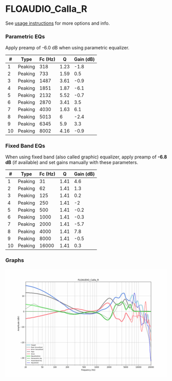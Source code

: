 # FLOAUDIO_Calla_R
See [usage instructions](https://github.com/jaakkopasanen/AutoEq#usage) for more options and info.

### Parametric EQs
Apply preamp of -6.0 dB when using parametric equalizer.

|   # | Type    |   Fc (Hz) |    Q |   Gain (dB) |
|-----|---------|-----------|------|-------------|
|   1 | Peaking |       318 | 1.23 |        -1.8 |
|   2 | Peaking |       733 | 1.59 |         0.5 |
|   3 | Peaking |      1487 | 3.61 |        -0.9 |
|   4 | Peaking |      1851 | 1.87 |        -6.1 |
|   5 | Peaking |      2132 | 5.52 |        -0.7 |
|   6 | Peaking |      2870 | 3.41 |         3.5 |
|   7 | Peaking |      4030 | 1.63 |         6.1 |
|   8 | Peaking |      5013 | 6    |        -2.4 |
|   9 | Peaking |      6345 | 5.9  |         3.3 |
|  10 | Peaking |      8002 | 4.16 |        -0.9 |

### Fixed Band EQs
When using fixed band (also called graphic) equalizer, apply preamp of **-6.8 dB** (if available) and set gains manually with these parameters.

|   # | Type    |   Fc (Hz) |    Q |   Gain (dB) |
|-----|---------|-----------|------|-------------|
|   1 | Peaking |        31 | 1.41 |         4.6 |
|   2 | Peaking |        62 | 1.41 |         1.3 |
|   3 | Peaking |       125 | 1.41 |         0.2 |
|   4 | Peaking |       250 | 1.41 |        -2   |
|   5 | Peaking |       500 | 1.41 |        -0.2 |
|   6 | Peaking |      1000 | 1.41 |        -0.3 |
|   7 | Peaking |      2000 | 1.41 |        -5.7 |
|   8 | Peaking |      4000 | 1.41 |         7.8 |
|   9 | Peaking |      8000 | 1.41 |        -0.5 |
|  10 | Peaking |     16000 | 1.41 |         0.3 |

### Graphs
![](./FLOAUDIO_Calla_R.png)
